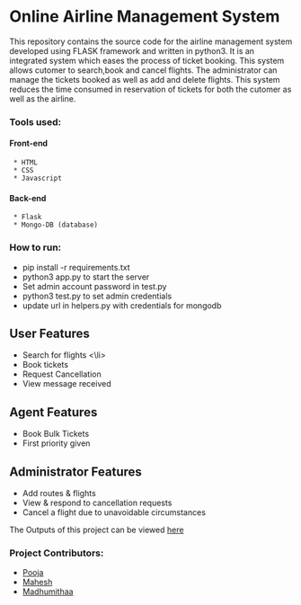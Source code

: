 # Online Airline Management System
This repository contains the source code for the airline management system developed using FLASK framework and written in python3. It is an integrated system which eases the process of ticket booking. This system allows cutomer to search,book and cancel flights. The administrator can manage the tickets booked as well as add and delete flights. This system reduces the time consumed in reservation of tickets for both the cutomer as well as the airline.

### Tools used:
#### Front-end 
     * HTML 
     * CSS 
     * Javascript
#### Back-end 
     * Flask
     * Mongo-DB (database)

### How to run:
  <ul>
  <li> pip install -r requirements.txt </li>
  <li> python3 app.py to start the server </li>
  <li> Set admin account password in test.py </li>
  <li> python3 test.py to set admin credentials </li>
  <li> update url in helpers.py with credentials for mongodb </li>
  </ul>
  
## User Features
   <ul>
   <li>Search for flights <\li>
   <li>Book tickets </li>
   <li>Request Cancellation </li>
   <li>View message received </li>
   </ul>
     
## Agent Features
  <ul>
  <li>Book Bulk Tickets</li>
  <li>First priority given</li>
  </ul>
  
## Administrator Features
   <ul>
   <li> Add routes & flights </li>
   <li> View & respond to cancellation requests </li>
   <li> Cancel a flight due to unavoidable circumstances </li>
   </ul>

The Outputs of this project can be viewed [here](./screenshots)

### Project Contributors: 
 - [Pooja](https://github.com/NachammaiPooja)
 - [Mahesh](https://github.com/MaheshBharadwaj)
 - [Madhumithaa](https://github.com/Madhu-25)
 
